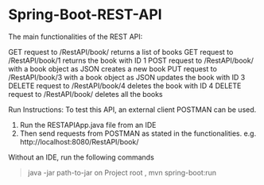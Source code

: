 # Spring-Boot-REST-API
The main functionalities of the REST API:

GET request to /RestAPI/book/ returns a list of books
GET request to /RestAPI/book/1 returns the book with ID 1
POST request to /RestAPI/book/ with a book object as JSON creates a new book
PUT request to /RestAPI/book/3 with a book object as JSON updates the book with ID 3
DELETE request to /RestAPI/book/4 deletes the book with ID 4
DELETE request to /RestAPI/book/ deletes all the books

Run Instructions:
To test this API, an external client POSTMAN can be used.

1. Run the RESTAPIApp.java file from an IDE
2. Then send requests from POSTMAN as stated in the functionalities.
e.g. http://localhost:8080/RestAPI/book/

Without an IDE, run the following commands
> java -jar path-to-jar
> on Project root , mvn spring-boot:run
